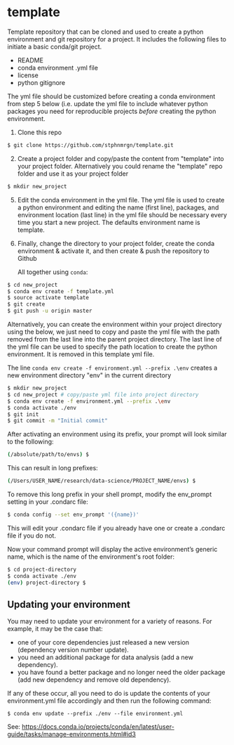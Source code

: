 # template
Template repository that can be cloned and used to create a python environment and git repository for a project. It includes the following files to initiate a basic conda/git project.

- README
- conda environment .yml file
- license
- python gitignore

The yml file should be customized before creating a conda environment from step 5 below (i.e. update the yml file to include whatever python packages you need for reproducible projects *before* creating the python environment.

1. Clone this repo

```bash
$ git clone https://github.com/stphnmrgn/template.git
```

2. Create a project folder and copy/paste the content from "template" into your project folder. Alternatively you could rename the "template" repo folder and use it as your project folder

```bash
$ mkdir new_project
```

5. Edit the conda environment in the yml file. The yml file is used to create a python environment and editing the name (first line), packages, and environment location (last line) in the yml file should be necessary every time you start a new project. The defaults environment name is template.
   
6. Finally, change the directory to your project folder, create the conda environment & activate it, and then create & push the repository to Github
    
    All together using `conda`:
```bash    
$ cd new_project
$ conda env create -f template.yml
$ source activate template
$ git create
$ git push -u origin master
```

Alternatively, you can create the environment within your project directory using the below, we just need to copy and paste the yml file with the path removed from the last line into the parent project directory.
The last line of the yml file can be used to specify the path location to create the python environment. It is removed in this template yml file.

The line `conda env create -f environment.yml --prefix .\env` creates a new environment directory "env" in the current directory

```bash
$ mkdir new_project
$ cd new_project # copy/paste yml file into project directory
$ conda env create -f environment.yml --prefix .\env
$ conda activate ./env
$ git init
$ git commit -m "Initial commit"
```

After activating an environment using its prefix, your prompt will look similar to the following:

```bash
(/absolute/path/to/envs) $
```

This can result in long prefixes:

```bash
(/Users/USER_NAME/research/data-science/PROJECT_NAME/envs) $
```

To remove this long prefix in your shell prompt, modify the env_prompt setting in your .condarc file:

```bash
$ conda config --set env_prompt '({name})'
```

This will edit your .condarc file if you already have one or create a .condarc file if you do not.

Now your command prompt will display the active environment’s generic name, which is the name of the environment's root folder:

```bash
$ cd project-directory
$ conda activate ./env
(env) project-directory $
```

## Updating your environment
You may need to update your environment for a variety of reasons. For example, it may be the case that:

* one of your core dependencies just released a new version (dependency version number update).
* you need an additional package for data analysis (add a new dependency).
* you have found a better package and no longer need the older package (add new dependency and remove old dependency).

If any of these occur, all you need to do is update the contents of your environment.yml file accordingly and then run the following command:

    $ conda env update --prefix ./env --file environment.yml
See: https://docs.conda.io/projects/conda/en/latest/user-guide/tasks/manage-environments.html#id3
